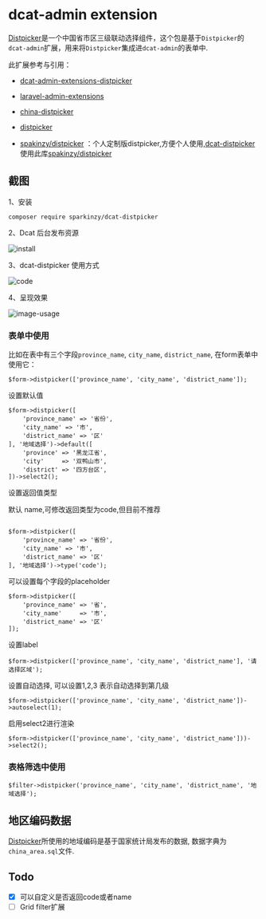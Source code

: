 # dcat-admin extension

[Distpicker](https://github.com/fengyuanchen/distpicker)是一个中国省市区三级联动选择组件，这个包是基于`Distpicker`的`dcat-admin`扩展，用来将`Distpicker`集成进`dcat-admin`的表单中.

此扩展参考与引用：

- [dcat-admin-extensions-distpicker](https://github.com/super-eggs/dcat-admin-extensions-distpicker)

- [laravel-admin-extensions](https://github.com/laravel-admin-extensions)

- [china-distpicker](https://github.com/laravel-admin-extensions/china-distpicker)

- [distpicker](https://github.com/fengyuanchen/distpicker)

- [spakinzy/distpicker](https://github.com/Sparkinzy/distpicker) ：个人定制版distpicker,方便个人使用,[dcat-distpicker](https://github.com/Sparkinzy/dcat-distpicker) 使用此库[spakinzy/distpicker](https://github.com/Sparkinzy/distpicker)
   
 

## 截图

1、安装

```composer require sparkinzy/dcat-distpicker```

2、Dcat 后台发布资源

![install](https://tva1.sinaimg.cn/large/008i3skNgy1gq1qgdqsf8g30nc0bkdsp.gif)

3、dcat-distpicker 使用方式

![code](https://tva1.sinaimg.cn/large/008i3skNgy1gq1qi98gpdj30860860t6.jpg)

4、呈现效果

![image-usage](https://tva1.sinaimg.cn/large/008i3skNgy1gq1q6t3waxj30hx0a2aaf.jpg)

 

### 表单中使用

比如在表中有三个字段`province_name`, `city_name`, `district_name`, 在form表单中使用它：

```
$form->distpicker(['province_name', 'city_name', 'district_name']);
```

设置默认值

```
$form->distpicker([
    'province_name' => '省份',
    'city_name' => '市',
    'district_name' => '区'
], '地域选择')->default([
    'province' => '黑龙江省',
    'city'     => '双鸭山市',
    'district' => '四方台区',
])->select2();
```

设置返回值类型

默认 name,可修改返回类型为code,但目前不推荐

```

$form->distpicker([
    'province_name' => '省份',
    'city_name' => '市',
    'district_name' => '区'
], '地域选择')->type('code');

```

可以设置每个字段的placeholder

```
$form->distpicker([
    'province_name' => '省',
    'city_name'     => '市',
    'district_name' => '区'
]);
```

设置label

```
$form->distpicker(['province_name', 'city_name', 'district_name'], '请选择区域');
```

设置自动选择, 可以设置1,2,3 表示自动选择到第几级

```
$form->distpicker(['province_name', 'city_name', 'district_name'])->autoselect(1);
```

启用select2进行渲染

```
$form->distpicker(['province_name', 'city_name', 'district_name']))->select2();
```

### 表格筛选中使用

```
$filter->distpicker('province_name', 'city_name', 'district_name', '地域选择');
```

## 地区编码数据

[Distpicker](https://github.com/fengyuanchen/distpicker)所使用的地域编码是基于国家统计局发布的数据, 数据字典为`china_area.sql`文件.

## Todo 

- [x] 可以自定义是否返回code或者name 
- [ ] Grid filter扩展
